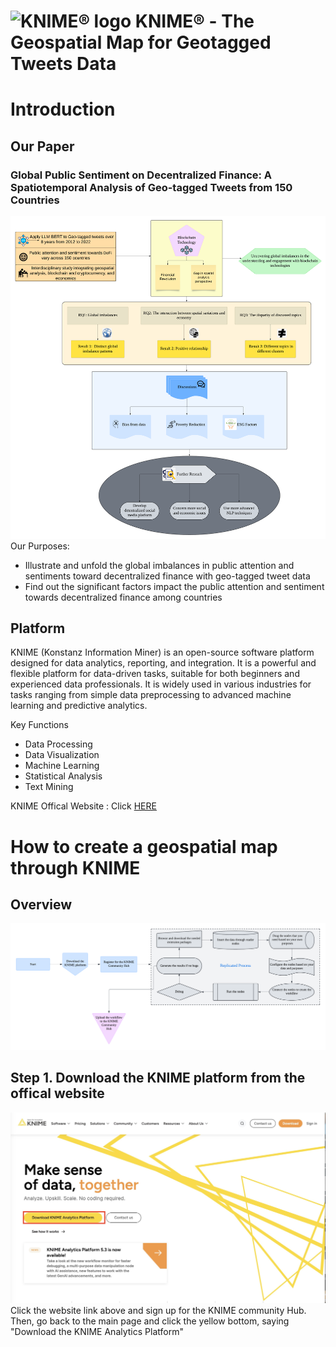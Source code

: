 # ![KNIME® logo](https://www.knime.com/sites/default/files/knime_logo_github_40x40_4layers.png) KNIME® - The Geospatial Map for Geotagged Tweets Data

# Introduction
## Our Paper
### Global Public Sentiment on Decentralized Finance: A Spatiotemporal Analysis of Geo-tagged Tweets from 150 Countries
![paper_overview](https://github.com/Yifanli1103/Geospatial-Map---KNIME/blob/main/Graphs/paper_overview-2.png)
Our Purposes:
* Illustrate and unfold the global imbalances in public attention and sentiments toward decentralized finance with geo-tagged tweet data
* Find out the significant factors impact the public attention and sentiment towards decentralized finance among countries

## Platform
KNIME (Konstanz Information Miner) is an open-source software platform designed for data analytics, reporting, and integration. It is a powerful and flexible platform for data-driven tasks, suitable for both beginners and experienced data professionals. It is widely used in various industries for tasks ranging from simple data preprocessing to advanced machine learning and predictive analytics.

Key Functions
* Data Processing
* Data Visualization
* Machine Learning
* Statistical Analysis
* Text Mining

KNIME Offical Website : Click [HERE](https://www.knime.com)

# How to create a geospatial map through KNIME

## Overview
![workflow_overview](https://github.com/Yifanli1103/Geospatial-Map---KNIME/blob/main/Graphs/workflow_overview.png)

## Step 1. Download the KNIME platform from the offical website
![KNIME_page](https://github.com/Yifanli1103/Geospatial-Map---KNIME/blob/main/Figures/knime_page.jpg)
Click the website link above and sign up for the KNIME community Hub. Then, go back to the main page and click the yellow bottom, saying "Download the KNIME Analytics Platform"
